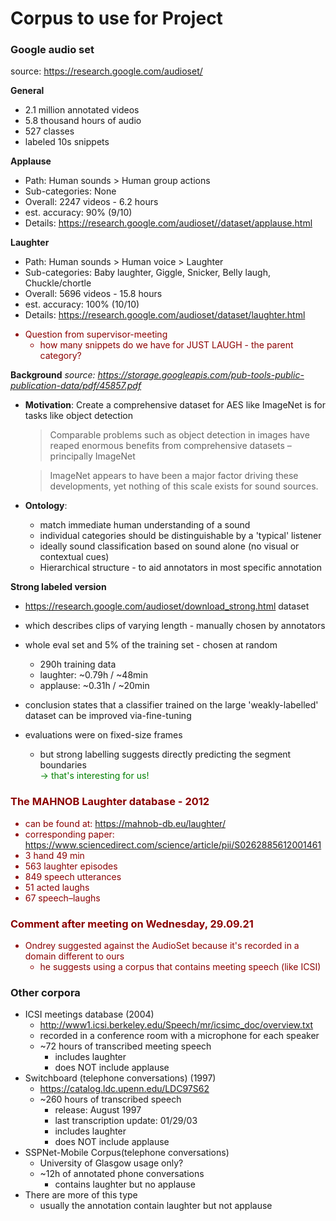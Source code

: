 # Corpus to use for Project

### Google audio set
source: https://research.google.com/audioset/

**General**
- 2.1 million annotated videos
- 5.8 thousand hours of audio
- 527 classes
- labeled 10s snippets

**Applause**
- Path: Human sounds > Human group actions
- Sub-categories: None
- Overall: 2247 videos - 6.2 hours
- est. accuracy: 90% (9/10)
- Details: https://research.google.com/audioset//dataset/applause.html

**Laughter**
- Path: Human sounds > Human voice > Laughter 
- Sub-categories: Baby laughter, Giggle, Snicker, Belly laugh, Chuckle/chortle
- Overall: 5696 videos - 15.8 hours
- est. accuracy: 100% (10/10)
- Details: https://research.google.com/audioset/dataset/laughter.html

<span style="color:darkred"> 

- Question from supervisor-meeting
    - how many snippets do we have for JUST LAUGH - the parent category? 

</span>

**Background**
_source: https://storage.googleapis.com/pub-tools-public-publication-data/pdf/45857.pdf_
- **Motivation**: Create a comprehensive dataset for AES like ImageNet is for tasks like object detection 
    >  Comparable problems such as object detection in images have
    >  reaped enormous benefits from comprehensive datasets – principally ImageNet

    > ImageNet appears to have been a
    > major factor driving these developments, yet nothing of this scale
    > exists for sound sources.
- **Ontology**: 
    - match immediate human understanding of a sound
    - individual categories should be distinguishable by a 'typical' listener
    - ideally sound classification based on sound alone (no visual or contextual cues)
    - Hierarchical structure - to aid annotators in most specific annotation 

**Strong labeled version**
- https://research.google.com/audioset/download_strong.html dataset
- which describes clips of varying length - manually chosen by annotators
- whole eval set and 5% of the training set - chosen at random
    - 290h training data
    - laughter: ~0.79h / ~48min 
    - applause: ~0.31h / ~20min

- conclusion states that a classifier trained on the large 'weakly-labelled' dataset can be improved via-fine-tuning
- evaluations were on fixed-size frames 
    - but strong labelling suggests directly predicting the segment boundaries  
        <span style="color:green">
        -> that's interesting for us!
        </span> 

<span style="color:darkred">

### The MAHNOB Laughter database - 2012
- can be found at: https://mahnob-db.eu/laughter/
- corresponding paper: https://www.sciencedirect.com/science/article/pii/S0262885612001461
- 3 hand 49 min
- 563 laughter episodes
- 849 speech utterances
- 51 acted laughs
- 67 speech–laughs
### Comment after meeting on Wednesday, 29.09.21

- Ondrey suggested against the AudioSet because it's recorded in a domain different to ours
    - he suggests using a corpus that contains meeting speech (like ICSI)

</span>

### Other corpora
- ICSI meetings database (2004)
    - http://www1.icsi.berkeley.edu/Speech/mr/icsimc_doc/overview.txt
    - recorded in a conference room with a microphone for each speaker
    - ~72 hours of transcribed meeting speech 
        - includes laughter 
        - does NOT include applause
- Switchboard (telephone conversations) (1997)
    - https://catalog.ldc.upenn.edu/LDC97S62
    - ~260 hours of transcribed speech 
        - release: August 1997
        - last transcription update: 01/29/03
        - includes laughter 
        - does NOT include applause
- SSPNet-Mobile Corpus(telephone conversations)
    - University of Glasgow usage only? 
    - ~12h of annotated phone conversations
        - contains laughter but no applause
- There are more of this type
    - usually the annotation contain laughter but not applause
